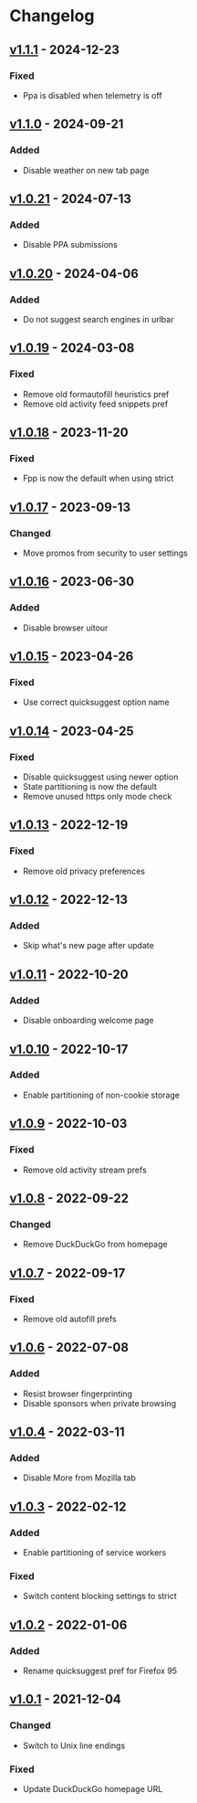 # Changelog

## [v1.1.1](https://github.com/fboulnois/user.js/compare/v1.1.0...v1.1.1) - 2024-12-23

### Fixed

* Ppa is disabled when telemetry is off

## [v1.1.0](https://github.com/fboulnois/user.js/compare/v1.0.21...v1.1.0) - 2024-09-21

### Added

* Disable weather on new tab page

## [v1.0.21](https://github.com/fboulnois/user.js/compare/v1.0.20...v1.0.21) - 2024-07-13

### Added

* Disable PPA submissions

## [v1.0.20](https://github.com/fboulnois/user.js/compare/v1.0.19...v1.0.20) - 2024-04-06

### Added

* Do not suggest search engines in urlbar

## [v1.0.19](https://github.com/fboulnois/user.js/compare/v1.0.18...v1.0.19) - 2024-03-08

### Fixed

* Remove old formautofill heuristics pref
* Remove old activity feed snippets pref

## [v1.0.18](https://github.com/fboulnois/user.js/compare/v1.0.17...v1.0.18) - 2023-11-20

### Fixed

* Fpp is now the default when using strict

## [v1.0.17](https://github.com/fboulnois/user.js/compare/v1.0.16...v1.0.17) - 2023-09-13

### Changed

* Move promos from security to user settings

## [v1.0.16](https://github.com/fboulnois/user.js/compare/v1.0.15...v1.0.16) - 2023-06-30

### Added

* Disable browser uitour

## [v1.0.15](https://github.com/fboulnois/user.js/compare/v1.0.14...v1.0.15) - 2023-04-26

### Fixed

* Use correct quicksuggest option name

## [v1.0.14](https://github.com/fboulnois/user.js/compare/v1.0.13...v1.0.14) - 2023-04-25

### Fixed

* Disable quicksuggest using newer option
* State partitioning is now the default
* Remove unused https only mode check

## [v1.0.13](https://github.com/fboulnois/user.js/compare/v1.0.12...v1.0.13) - 2022-12-19

### Fixed

* Remove old privacy preferences

## [v1.0.12](https://github.com/fboulnois/user.js/compare/v1.0.11...v1.0.12) - 2022-12-13

### Added

* Skip what's new page after update

## [v1.0.11](https://github.com/fboulnois/user.js/compare/v1.0.10...v1.0.11) - 2022-10-20

### Added

* Disable onboarding welcome page

## [v1.0.10](https://github.com/fboulnois/user.js/compare/v1.0.9...v1.0.10) - 2022-10-17

### Added

* Enable partitioning of non-cookie storage

## [v1.0.9](https://github.com/fboulnois/user.js/compare/v1.0.8...v1.0.9) - 2022-10-03

### Fixed

* Remove old activity stream prefs

## [v1.0.8](https://github.com/fboulnois/user.js/compare/v1.0.7...v1.0.8) - 2022-09-22

### Changed

* Remove DuckDuckGo from homepage

## [v1.0.7](https://github.com/fboulnois/user.js/compare/v1.0.6...v1.0.7) - 2022-09-17

### Fixed

* Remove old autofill prefs

## [v1.0.6](https://github.com/fboulnois/user.js/compare/v1.0.5...v1.0.6) - 2022-07-08

### Added

* Resist browser fingerprinting
* Disable sponsors when private browsing

## [v1.0.4](https://github.com/fboulnois/user.js/compare/v1.0.3...v1.0.4) - 2022-03-11

### Added

* Disable More from Mozilla tab

## [v1.0.3](https://github.com/fboulnois/user.js/compare/v1.0.2...v1.0.3) - 2022-02-12

### Added

* Enable partitioning of service workers

### Fixed

* Switch content blocking settings to strict

## [v1.0.2](https://github.com/fboulnois/user.js/compare/v1.0.1...v1.0.2) - 2022-01-06

### Added

* Rename quicksuggest pref for Firefox 95

## [v1.0.1](https://github.com/fboulnois/user.js/releases/tag/v1.0.1) - 2021-12-04

### Changed

* Switch to Unix line endings

### Fixed

* Update DuckDuckGo homepage URL
